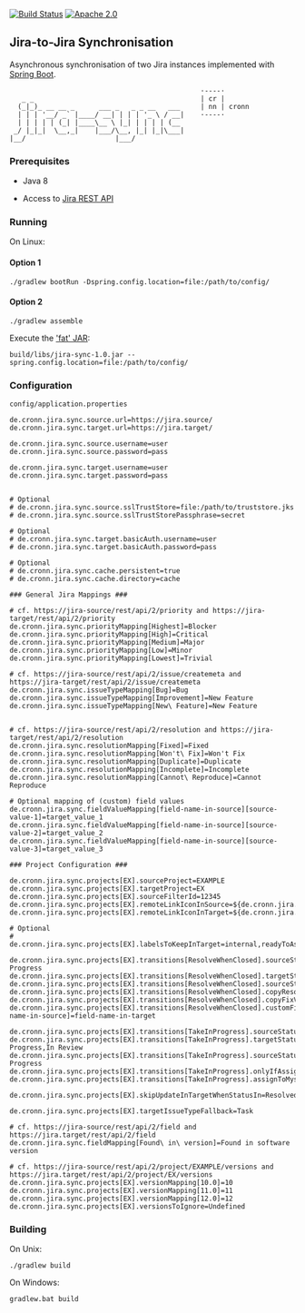 [![Build Status](https://travis-ci.org/cronn-de/jira-sync.png?branch=master)](https://travis-ci.org/cronn-de/jira-sync)
[![Apache 2.0](https://img.shields.io/github/license/cronn-de/jira-sync.svg)](http://www.apache.org/licenses/LICENSE-2.0)

## Jira-to-Jira Synchronisation

Asynchronous synchronisation of two Jira instances implemented with [Spring Boot][spring-boot].

                                                   ·----·
       _ _                                         | cr |
      (_|_)_ __ __ _      ___ _   _ _ __   ___     | nn | cronn
      | | | '__/ _` |____/ __| | | | '_ \ / __|    ·----·
      | | | | | (_| |____\__ \ |_| | | | | (__
     _/ |_|_|  \__,_|    |___/\__, |_| |_|\___|
    |__/                      |___/


### Prerequisites

- Java 8

- Access to [Jira REST API][jira-rest-api]


### Running

On Linux:

#### Option 1

```
./gradlew bootRun -Dspring.config.location=file:/path/to/config/
```

#### Option 2

```
./gradlew assemble
```

Execute the ['fat' JAR][spring-fat-jar]:
```
build/libs/jira-sync-1.0.jar --spring.config.location=file:/path/to/config/
```


### Configuration

`config/application.properties`

```properties
de.cronn.jira.sync.source.url=https://jira.source/
de.cronn.jira.sync.target.url=https://jira.target/

de.cronn.jira.sync.source.username=user
de.cronn.jira.sync.source.password=pass

de.cronn.jira.sync.target.username=user
de.cronn.jira.sync.target.password=pass


# Optional
# de.cronn.jira.sync.source.sslTrustStore=file:/path/to/truststore.jks
# de.cronn.jira.sync.source.sslTrustStorePassphrase=secret

# Optional
# de.cronn.jira.sync.target.basicAuth.username=user
# de.cronn.jira.sync.target.basicAuth.password=pass

# Optional
# de.cronn.jira.sync.cache.persistent=true
# de.cronn.jira.sync.cache.directory=cache

### General Jira Mappings ###

# cf. https://jira-source/rest/api/2/priority and https://jira-target/rest/api/2/priority
de.cronn.jira.sync.priorityMapping[Highest]=Blocker
de.cronn.jira.sync.priorityMapping[High]=Critical
de.cronn.jira.sync.priorityMapping[Medium]=Major
de.cronn.jira.sync.priorityMapping[Low]=Minor
de.cronn.jira.sync.priorityMapping[Lowest]=Trivial

# cf. https://jira-source/rest/api/2/issue/createmeta and https://jira-target/rest/api/2/issue/createmeta
de.cronn.jira.sync.issueTypeMapping[Bug]=Bug
de.cronn.jira.sync.issueTypeMapping[Improvement]=New Feature
de.cronn.jira.sync.issueTypeMapping[New\ Feature]=New Feature


# cf. https://jira-source/rest/api/2/resolution and https://jira-target/rest/api/2/resolution
de.cronn.jira.sync.resolutionMapping[Fixed]=Fixed
de.cronn.jira.sync.resolutionMapping[Won't\ Fix]=Won't Fix
de.cronn.jira.sync.resolutionMapping[Duplicate]=Duplicate
de.cronn.jira.sync.resolutionMapping[Incomplete]=Incomplete
de.cronn.jira.sync.resolutionMapping[Cannot\ Reproduce]=Cannot Reproduce

# Optional mapping of (custom) field values
de.cronn.jira.sync.fieldValueMapping[field-name-in-source][source-value-1]=target_value_1
de.cronn.jira.sync.fieldValueMapping[field-name-in-source][source-value-2]=target_value_2
de.cronn.jira.sync.fieldValueMapping[field-name-in-source][source-value-3]=target_value_3

### Project Configuration ###

de.cronn.jira.sync.projects[EX].sourceProject=EXAMPLE
de.cronn.jira.sync.projects[EX].targetProject=EX
de.cronn.jira.sync.projects[EX].sourceFilterId=12345
de.cronn.jira.sync.projects[EX].remoteLinkIconInSource=${de.cronn.jira.sync.source.url}/favicon.ico
de.cronn.jira.sync.projects[EX].remoteLinkIconInTarget=${de.cronn.jira.sync.target.url}/favicon.ico

# Optional
# de.cronn.jira.sync.projects[EX].labelsToKeepInTarget=internal,readyToAssign

de.cronn.jira.sync.projects[EX].transitions[ResolveWhenClosed].sourceStatusIn=Open,Reopened,In Progress
de.cronn.jira.sync.projects[EX].transitions[ResolveWhenClosed].targetStatusIn=Closed
de.cronn.jira.sync.projects[EX].transitions[ResolveWhenClosed].sourceStatusToSet=Resolved
de.cronn.jira.sync.projects[EX].transitions[ResolveWhenClosed].copyResolutionToSource=true
de.cronn.jira.sync.projects[EX].transitions[ResolveWhenClosed].copyFixVersionsToSource=true
de.cronn.jira.sync.projects[EX].transitions[ResolveWhenClosed].customFieldsToCopyFromTargetToSource[field-name-in-source]=field-name-in-target

de.cronn.jira.sync.projects[EX].transitions[TakeInProgress].sourceStatusIn=Open,Reopened
de.cronn.jira.sync.projects[EX].transitions[TakeInProgress].targetStatusIn=Open,Reopened,Blocked,In Progress,In Review
de.cronn.jira.sync.projects[EX].transitions[TakeInProgress].sourceStatusToSet=In Progress
de.cronn.jira.sync.projects[EX].transitions[TakeInProgress].onlyIfAssignedInTarget=true
de.cronn.jira.sync.projects[EX].transitions[TakeInProgress].assignToMyselfInSource=true

de.cronn.jira.sync.projects[EX].skipUpdateInTargetWhenStatusIn=Resolved,Closed

de.cronn.jira.sync.projects[EX].targetIssueTypeFallback=Task

# cf. https://jira-source/rest/api/2/field and https://jira.target/rest/api/2/field
de.cronn.jira.sync.fieldMapping[Found\ in\ version]=Found in software version

# cf. https://jira-source/rest/api/2/project/EXAMPLE/versions and https://jira.target/rest/api/2/project/EX/versions
de.cronn.jira.sync.projects[EX].versionMapping[10.0]=10
de.cronn.jira.sync.projects[EX].versionMapping[11.0]=11
de.cronn.jira.sync.projects[EX].versionMapping[12.0]=12
de.cronn.jira.sync.projects[EX].versionsToIgnore=Undefined
```


### Building

On Unix:

```
./gradlew build
```

On Windows:


```
gradlew.bat build
```


[spring-boot]: https://projects.spring.io/spring-boot/
[jira-rest-api]: https://docs.atlassian.com/jira/REST/cloud/
[spring-fat-jar]: http://docs.spring.io/spring-boot/docs/current/reference/html/executable-jar.html
